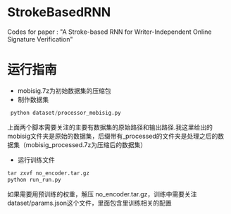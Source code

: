 # StrokeBasedRNN
Codes for paper : "A Stroke-based RNN for Writer-Independent Online Signature Verification" 

# 运行指南
- mobisig.7z为初始数据集的压缩包   
- 制作数据集
``` python
 python dataset/processor_mobisig.py

```
上面两个脚本需要关注的主要有数据集的原始路径和输出路径.我这里给出的mobisig文件夹是原始的数据集，后缀带有_processed的文件夹是处理之后的数据集（mobisig_processed.7z为压缩后的数据集）

- 运行训练文件
``` python
tar zxvf no_encoder.tar.gz
python run_run.py 
```
如果需要用预训练的权重，解压 no_encoder.tar.gz，训练中需要关注dataset/params.json这个文件，里面包含里训练相关的配置